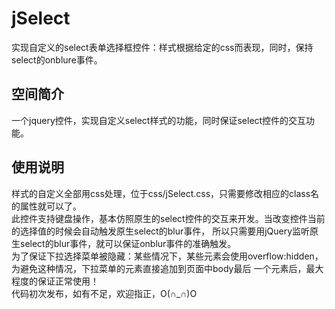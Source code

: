 jSelect
=======

实现自定义的select表单选择框控件：样式根据给定的css而表现，同时，保持select的onblure事件。

<h2>空间简介</h2>
<div>
	一个jquery控件，实现自定义select样式的功能，同时保证select控件的交互功能。
</div>
<h2>使用说明</h2>
<div>
	样式的自定义全部用css处理，位于css/jSelect.css，只需要修改相应的class名的属性就可以了。
</div>
<div>
	此控件支持键盘操作，基本仿照原生的select控件的交互来开发。当改变控件当前的选择值的时候会自动触发原生select的blur事件，
	所以只需要用jQuery监听原生select的blur事件，就可以保证onblur事件的准确触发。
</div>
<div>
	为了保证下拉选择菜单被隐藏：某些情况下，某些元素会使用overflow:hidden，为避免这种情况，下拉菜单的元素直接追加到页面中body最后
	一个元素后，最大程度的保证正常使用！
</div>
<div>
	代码初次发布，如有不足，欢迎指正，O(∩_∩)O
</div>